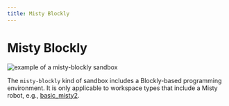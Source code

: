 ```yaml
---
title: Misty Blockly
---
```


# Misty Blockly

![example of a misty-blockly sandbox](figures/misty-blockly-example-20230205.jpg)

The `misty-blockly` kind of sandbox includes a Blockly-based programming environment.
It is only applicable to workspace types that include a Misty robot, e.g.,
[basic_misty2](/workspaces/basic_misty2).
